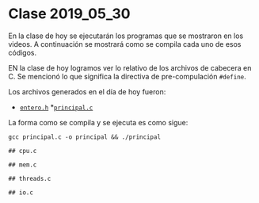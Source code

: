 # Clase 2019_05_30

En la clase de hoy se ejecutarán los programas que se mostraron en los videos. A continuación se mostrará como se compila cada uno de esos códigos.

EN la clase de hoy logramos ver lo relativo de los archivos de cabecera en C.
Se mencionó lo que significa la directiva de pre-compulación `#define`.

Los archivos generados en el día de hoy fueron:

* [`entero.h`](entero.h)
*[`principal.c`](principal.c)

La forma como se compila y se ejecuta es como sigue:

```
gcc principal.c -o principal && ./principal

## cpu.c

## mem.c

## threads.c

## io.c

